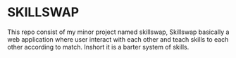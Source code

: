 # SKILLSWAP
This repo consist of my minor project named skillswap, Skillswap basically a web application where user interact with each other and teach skills to each other according to match. Inshort it is a barter system of skills.
